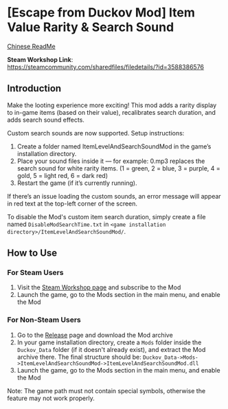 # [Escape from Duckov Mod] Item Value Rarity & Search Sound

[Chinese ReadMe](./README.md)

**Steam Workshop Link**:  
https://steamcommunity.com/sharedfiles/filedetails/?id=3588386576

## Introduction

Make the looting experience more exciting!
This mod adds a rarity display to in-game items (based on their value), recalibrates search duration, and adds search sound effects.

Custom search sounds are now supported. Setup instructions:
1. Create a folder named ItemLevelAndSearchSoundMod in the game’s installation directory.
2. Place your sound files inside it — for example: 0.mp3 replaces the search sound for white rarity items. (1 = green, 2 = blue, 3 = purple, 4 = gold, 5 = light red, 6 = dark red)
3. Restart the game (if it’s currently running).

If there’s an issue loading the custom sounds, an error message will appear in red text at the top-left corner of the screen.

To disable the Mod's custom item search duration, simply create a file named `DisableModSearchTime.txt` in `<game installation directory>/ItemLevelAndSearchSoundMod/`.

## How to Use

### For Steam Users

1. Visit the [Steam Workshop page](https://steamcommunity.com/sharedfiles/filedetails/?id=3588386576) and subscribe to the Mod
2. Launch the game, go to the Mods section in the main menu, and enable the Mod

### For Non-Steam Users

1. Go to the [Release](https://github.com/dzj0821/ItemLevelAndSearchSoundMod/releases) page and download the Mod archive
2. In your game installation directory, create a `Mods` folder inside the `Duckov_Data` folder (if it doesn't already exist), and extract the Mod archive there. The final structure should be: `Duckov_Data->Mods->ItemLevelAndSearchSoundMod->ItemLevelAndSearchSoundMod.dll`
3. Launch the game, go to the Mods section in the main menu, and enable the Mod

Note: The game path must not contain special symbols, otherwise the feature may not work properly.